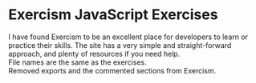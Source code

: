 # Exercism JavaScript Exercises

<p>
  I have found Exercism to be an excellent place for developers to learn or practice their skills.
  The site has a very simple and straight-forward approach, and plenty of resources if you need help.
<br />
  File names are the same as the exercises.
<br />
  Removed exports and the commented sections from Exercism.
</p>
